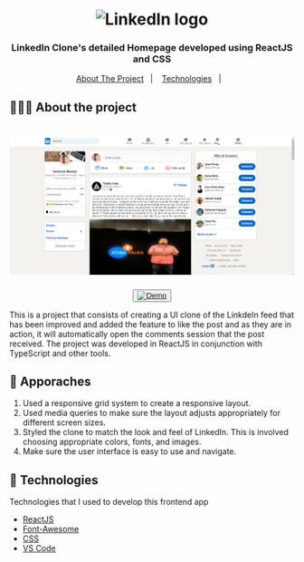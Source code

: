 <h1 align="center">
	<img alt="LinkedIn logo" height="150px" width="150px" />
</h1>

<h3 align="center">
  LinkedIn Clone's detailed Homepage developed using ReactJS and CSS
</h3>


<p align="center">
  <a href="#-about-the-project">About The Project</a>&nbsp;&nbsp;&nbsp;|&nbsp;&nbsp;&nbsp;
  <a href="#-technologies">Technologies</a>&nbsp;&nbsp;&nbsp;|&nbsp;&nbsp;&nbsp;
</p>

## 👨🏻‍💻 About the project

<h1 align="center">
	<img alt="Project Screenshot" src="https://github.com/animeshmandal4400/totalitycorp-frontend-challenge/blob/main/src/assets/Screenshot.png" />
</h1>

<p align="center">
  <button><a href="https://totalitycorp-frontend-challenge-seven.vercel.app/"><img alt="Demo" src="https://www.google.com/url?sa=i&url=https%3A%2F%2Fkarmanivero.us%2Fblog%2Fvercel-preview-branch-weirdness%2F&psig=AOvVaw0JS2LwBJehs13hQdKeRNNZ&ust=1666531736723000&source=images&cd=vfe&ved=0CA0QjRxqFwoTCJCIjdP48_oCFQAAAAAdAAAAABAK" target="_blank"></img></a></button>

<p>This is a project that consists of creating a UI clone of the LinkdeIn feed that has been improved and added the feature to like the post and as they are in action, it will automatically open the comments session that the post received. The project was developed in ReactJS in conjunction with TypeScript and other tools.</p>

## 🚚 Apporaches

1. Used a responsive grid system to create a responsive layout.
2. Used media queries to make sure the layout adjusts appropriately for different screen sizes.
3. Styled the clone to match the look and feel of LinkedIn. This is involved choosing appropriate colors, fonts, and images.
4. Make sure the user interface is easy to use and navigate.

## 🚀 Technologies

Technologies that I used to develop this frontend app

- [ReactJS](https://nodejs.org/en)
- [Font-Awesome](https://fontawesome.com/)
- [CSS](https://developer.mozilla.org/en-US/docs/Web/CSS)
- [VS Code](https://code.visualstudio.com)

